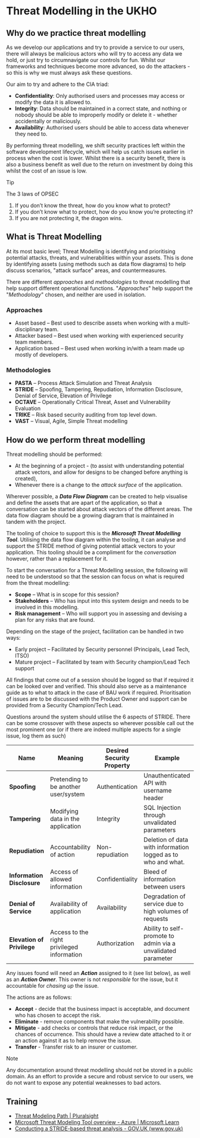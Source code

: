 # Threat Modelling in the UKHO

## Why do we practice threat modelling

As we develop our applications and try to provide a service to our users, there will always be malicious actors who will try to access any data we hold, or just try to circumnavigate our controls for fun. Whilst our frameworks and techniques become more advanced, so do the attackers - so this is why we must always ask these questions.  

Our aim to try and adhere to the CIA triad:

- __Confidentiality__: Only authorised users and processes may access or modify the data it is allowed to.
- __Integrity__: Data should be maintained in a correct state, and nothing or nobody should be able to improperly modify or delete it - whether accidentally or maliciously.
- __Availability__: Authorised users should be able to access data whenever they need to.

By performing threat modelling, we shift security practices left within the software development lifecycle, which will help us catch issues earlier in process when the cost is lower. Whilst there is a security benefit, there is also a business benefit as well due to the return on investment by doing this whilst the cost of an issue is low.  

> [!TIP]
> The 3 laws of OPSEC
>
> 1.	If you don’t know the threat, how do you know what to protect?
> 2.	If you don’t know what to protect, how do you know you’re protecting it?
> 3.	If you are not protecting it, the dragon wins. 

## What is Threat Modelling

At its most basic level; Threat Modelling is identifying and prioritising potential attacks, threats, and vulnerabilities within your assets. This is done by identifying assets (using methods such as data flow diagrams) to help discuss scenarios, "attack surface" areas, and countermeasures.  

There are different _approaches_ and _methodologies_ to threat modelling that help support different operational functions. "_Approaches_" help support the "_Methodology_" chosen, and neither are used in isolation.  

### Approaches

- Asset based – Best used to describe assets when working with a multi-disciplinary team.
- Attacker based – Best used when working with experienced security team members.
- Application based – Best used when working in/with a team made up mostly of developers.

### Methodologies

- __PASTA__ – Process Attack Simulation and Threat Analysis
- __STRIDE__ – Spoofing, Tampering, Repudiation, Information Disclosure, Denial of Service, Elevation of Privilege
- __OCTAVE__ – Operationally Critical Threat, Asset and Vulnerability Evaluation
- __TRIKE__ – Risk based security auditing from top level down.
- __VAST__ – Visual, Agile, Simple Threat modelling

## How do we perform threat modelling

Threat modelling should be performed: 

 - At the beginning of a project - (to assist with understanding potential attack vectors, and allow for designs to be changed before anything is created),
 - Whenever there is a change to the _attack surface_ of the application.

Wherever possible, a **_Data Flow Diagram_** can be created to help visualise and define the assets that are apart of the application, so that a conversation can be started about attack vectors of the different areas. The data flow diagram should be a growing diagram that is maintained in tandem with the project.

The tooling of choice to support this is the **_Microsoft Threat Modelling Tool_**. Utilising the data flow diagram within the tooling, it can analyse and support the STRIDE method of giving potential attack vectors to your application. This tooling should be a compliment for the _conversation_ however, rather than a replacement for it. 

To start the conversation for a Threat Modelling session, the following will need to be understood so that the session can focus on what is required from the threat modelling:

- __Scope__ – What is in scope for this session?
- __Stakeholders__ – Who has input into this system design and needs to be involved in this modelling.
- __Risk management__ – Who will support you in assessing and devising a plan for any risks that are found.

Depending on the stage of the project, facilitation can be handled in two ways:

- Early project – Facilitated by Security personnel (Principals, Lead Tech, ITSO)
- Mature project – Facilitated by team with Security champion/Lead Tech support

All findings that come out of a session should be logged so that if required it can be looked over and verified. This should also serve as a maintenance guide as to what to attack in the case of BAU work if required. Prioritisation of issues are to be discussed with the Product Owner and support can be provided from a Security Champion/Tech Lead.

Questions around the system should utilise the 6 aspects of STRIDE. There can be some crossover with these aspects so wherever possible call out the most prominent one (or if there are indeed multiple aspects for a single issue, log them as such)

|Name |	Meaning | Desired Security Property | Example |
| --- | ------- | ------------------------- | ------- |
| __Spoofing__ | Pretending to be another user/system |	Authentication | Unauthenticated API with username header |
| __Tampering__	| Modifying data in the application | Integrity | SQL Injection through unvalidated parameters |
| __Repudiation__ |	Accountability of action | Non-repudiation | Deletion of data with information logged as to who and what. |
| __Information Disclosure__ | Access of allowed information | Confidentiality  |Bleed of information between users |
| __Denial of Service__	| Availability of application |	Availability | Degradation of service due to high volumes of requests |
| __Elevation of Privilege__ | Access to the right privileged information | Authorization | Ability to self-promote to admin via a unvalidated parameter |

Any issues found will need an **_Action_** assigned to it (see list below), as well as an **_Action Owner_**. This owner is not _responsible_ for the issue, but it accountable for _chasing up_ the issue.

The actions are as follows:

- __Accept__ - decide that the business impact is acceptable, and document who has chosen to accept the risk.
- __Eliminate__ - remove components that make the vulnerability possible.
- __Mitigate__ - add checks or controls that reduce risk impact, or the chances of occurrence. This should have a review date attached to it or an action against it as to help remove the issue. 
- __Transfer__ - Transfer risk to an insurer or customer.

>[!NOTE]
>Any documentation around threat modelling should not be stored in a public domain. As an effort to provide a secure and robust service to our users, we do not want to expose any potential weaknesses to bad actors. 

## Training

- [Threat Modeling Path | Pluralsight](https://app.pluralsight.com/paths/skill/threat-modeling)
- [Microsoft Threat Modeling Tool overview - Azure | Microsoft Learn](https://learn.microsoft.com/en-us/azure/security/develop/threat-modeling-tool)
- [Conducting a STRIDE-based threat analysis - GOV.UK (www.gov.uk)](https://www.gov.uk/government/publications/secure-connected-places-playbook-documents/conducting-a-stride-based-threat-analysis)
